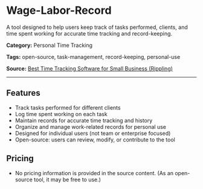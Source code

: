 # Wage-Labor-Record

A tool designed to help users keep track of tasks performed, clients, and time spent working for accurate time tracking and record-keeping.

**Category:** Personal Time Tracking

**Tags:** open-source, task-management, record-keeping, personal-use

**Source:** [Best Time Tracking Software for Small Business (Rippling)](https://www.rippling.com/blog/best-time-tracking-software-for-small-business)

---

## Features
- Track tasks performed for different clients
- Log time spent working on each task
- Maintain records for accurate time tracking and history
- Organize and manage work-related records for personal use
- Designed for individual users (not team or enterprise focused)
- Open-source: users can review, modify, or contribute to the tool

## Pricing
- No pricing information is provided in the source content. (As an open-source tool, it may be free to use.)
